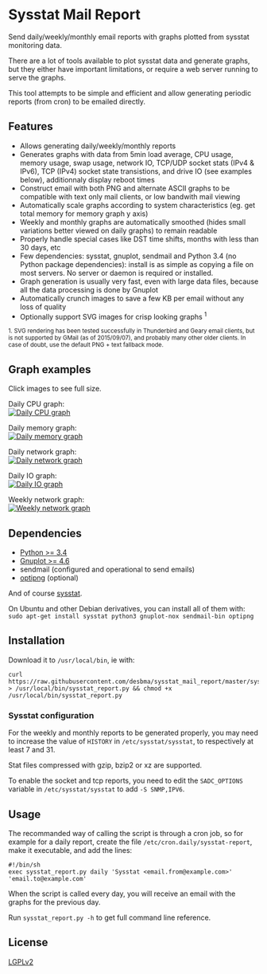 Sysstat Mail Report
===================

Send daily/weekly/monthly email reports with graphs plotted from sysstat monitoring data.

There are a lot of tools available to plot sysstat data and generate graphs, but they either have important limitations, or require a web server running to serve the graphs.

This tool attempts to be simple and efficient and allow generating periodic reports (from cron) to be emailed directly.


## Features

* Allows generating daily/weekly/monthly reports
* Generates graphs with data from 5min load average, CPU usage, memory usage, swap usage, network IO, TCP/UDP socket stats (IPv4 & IPv6), TCP (IPv4) socket state transistions, and drive IO (see examples below), additionnaly display reboot times
* Construct email with both PNG and alternate ASCII graphs to be compatible with text only mail clients, or low bandwith mail viewing
* Automatically scale graphs according to system characteristics (eg. get total memory for memory graph y axis)
* Weekly and monthly graphs are automatically smoothed (hides small variations better viewed on daily graphs) to remain readable
* Properly handle special cases like DST time shifts, months with less than 30 days, etc
* Few dependencies: sysstat, gnuplot, sendmail and Python 3.4 (no Python package dependencies): install is as simple as copying a file on most servers. No server or daemon is required or installed.
* Graph generation is usually very fast, even with large data files, because all the data processing is done by Gnuplot
* Automatically crunch images to save a few KB per email without any loss of quality
* Optionally support SVG images for crisp looking graphs <sup>1</sup>

<sup>1. SVG rendering has been tested successfully in Thunderbird and Geary email clients, but is not supported by GMail (as of 2015/09/07), and probably many other older clients. In case of doubt, use the default PNG + text fallback mode.</sup> 


## Graph examples

Click images to see full size.

Daily CPU graph:  
[![Daily CPU graph](https://i.imgur.com/Pkh6VHum.png)](https://i.imgur.com/Pkh6VHu.png)

Daily memory graph:  
[![Daily memory graph](https://i.imgur.com/o0Qzd8nm.png)](https://i.imgur.com/o0Qzd8n.png)

Daily network graph:  
[![Daily network graph](https://i.imgur.com/yZ8zKEMm.png)](https://i.imgur.com/yZ8zKEM.png)

Daily IO graph:  
[![Daily IO graph](https://i.imgur.com/sCEZ773m.png)](https://i.imgur.com/sCEZ773.png)

Weekly network graph:  
[![Weekly network graph](https://i.imgur.com/pYRv26Em.png)](https://i.imgur.com/pYRv26E.png)


## Dependencies

* [Python >= 3.4](https://www.python.org/downloads/)
* [Gnuplot >= 4.6](http://www.gnuplot.info/)
* sendmail (configured and operational to send emails)
* [optipng](http://optipng.sourceforge.net/) (optional)

And of course [sysstat](http://sebastien.godard.pagesperso-orange.fr/).

On Ubuntu and other Debian derivatives, you can install all of them with:  
`sudo apt-get install sysstat python3 gnuplot-nox sendmail-bin optipng`


## Installation

Download it to `/usr/local/bin`, ie with:

    curl https://raw.githubusercontent.com/desbma/sysstat_mail_report/master/sysstat_report.py > /usr/local/bin/sysstat_report.py && chmod +x /usr/local/bin/sysstat_report.py


### Sysstat configuration

For the weekly and monthly reports to be generated properly, you may need to increase the value of `HISTORY` in `/etc/sysstat/sysstat`, to respectively at least 7 and 31.

Stat files compressed with gzip, bzip2 or xz are supported.

To enable the socket and tcp reports, you need to edit the `SADC_OPTIONS` variable in `/etc/sysstat/sysstat` to add `-S SNMP,IPV6`.


## Usage

The recommanded way of calling the script is through a cron job, so for example for a daily report, create the file `/etc/cron.daily/sysstat-report`, make it executable, and add the lines:

    #!/bin/sh
    exec sysstat_report.py daily 'Sysstat <email.from@example.com>' 'email.to@example.com'

When the script is called every day, you will receive an email with the graphs for the previous day.

Run `sysstat_report.py -h` to get full command line reference.


## License

[LGPLv2](https://www.gnu.org/licenses/old-licenses/lgpl-2.1-standalone.html)
